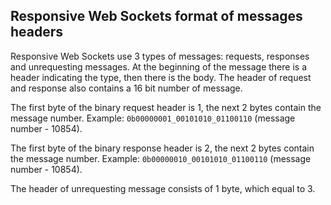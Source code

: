 ## Responsive Web Sockets format of messages headers

Responsive Web Sockets use 3 types of messages: requests, responses and unrequesting messages.
At the beginning of the message there is a header indicating the type, then there is the body.
The header of request and response also contains a 16 bit number of message.

The first byte of the binary request header is 1, the next 2 bytes contain the message number.
Example: `0b00000001_00101010_01100110` (message number - 10854).

The first byte of the binary response header is 2, the next 2 bytes contain the message number.
Example: `0b00000010_00101010_01100110` (message number - 10854).

The header of unrequesting message consists of 1 byte, which equal to 3.
